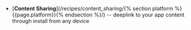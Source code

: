 * [**Content Sharing**](/recipes/content_sharing/{% section platform %}{{page.platform}}{% endsection %}/) -- deeplink to your app content through install from any device
